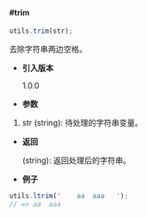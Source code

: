 #### #trim

```javascript
utils.trim(str);
```

去除字符串两边空格。

- **引入版本**

    1.0.0

- **参数**

1. str (string): 待处理的字符串变量。

- **返回**

    (string): 返回处理后的字符串。

- **例子**

```javascript
utils.ltrim('    aa  aaa   ');
// => aa  aaa
```
